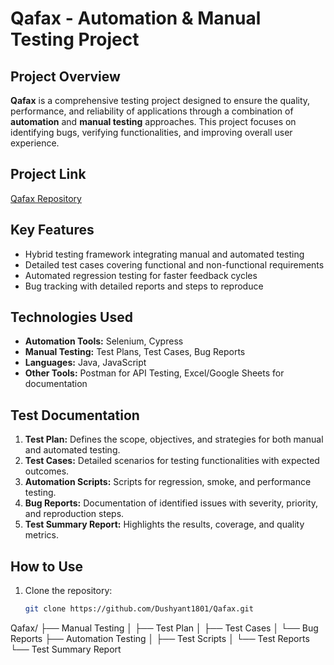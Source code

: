 # Qafax - Automation & Manual Testing Project

## Project Overview
**Qafax** is a comprehensive testing project designed to ensure the quality, performance, and reliability of applications through a combination of **automation** and **manual testing** approaches. This project focuses on identifying bugs, verifying functionalities, and improving overall user experience.

## Project Link
[Qafax Repository](https://github.com/Dushyant1801/Qafax)

## Key Features
- Hybrid testing framework integrating manual and automated testing
- Detailed test cases covering functional and non-functional requirements
- Automated regression testing for faster feedback cycles
- Bug tracking with detailed reports and steps to reproduce

## Technologies Used
- **Automation Tools:** Selenium, Cypress
- **Manual Testing:** Test Plans, Test Cases, Bug Reports
- **Languages:** Java, JavaScript
- **Other Tools:** Postman for API Testing, Excel/Google Sheets for documentation

## Test Documentation
1. **Test Plan:** Defines the scope, objectives, and strategies for both manual and automated testing.
2. **Test Cases:** Detailed scenarios for testing functionalities with expected outcomes.
3. **Automation Scripts:** Scripts for regression, smoke, and performance testing.
4. **Bug Reports:** Documentation of identified issues with severity, priority, and reproduction steps.
5. **Test Summary Report:** Highlights the results, coverage, and quality metrics.

## How to Use
1. Clone the repository:
   ```bash
   git clone https://github.com/Dushyant1801/Qafax.git
Qafax/
├── Manual Testing
│   ├── Test Plan
│   ├── Test Cases
│   └── Bug Reports
├── Automation Testing
│   ├── Test Scripts
│   └── Test Reports
└── Test Summary Report
